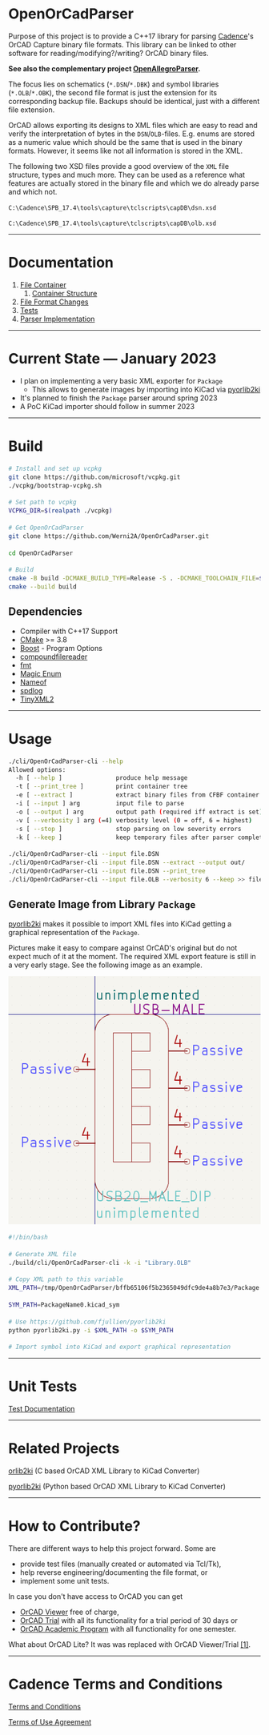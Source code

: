 
# OpenOrCadParser

Purpose of this project is to provide a C++17 library for parsing [Cadence](https://en.wikipedia.org/wiki/Cadence_Design_Systems)'s OrCAD Capture binary file formats. This library can be linked to other software for reading/modifying?/writing? OrCAD binary files.

**See also the complementary project [OpenAllegroParser](https://github.com/Werni2A/OpenAllegroParser).**

The focus lies on schematics (`*.DSN`/`*.DBK`) and symbol libraries (`*.OLB`/`*.OBK`), the second file format is just the extension for its corresponding backup file. Backups should be identical, just with a different file extension.

OrCAD allows exporting its designs to XML files which are easy to read and verify the interpretation of bytes in the `DSN`/`OLB`-files. E.g. enums are stored as a numeric value which should be the same that is used in the binary formats. However, it seems like not all information is stored in the XML.

The following two XSD files provide a good overview of the `XML` file structure, types and much more. They can be used as a reference what features are actually stored in the binary file and which we do already parse and which not.

`C:\Cadence\SPB_17.4\tools\capture\tclscripts\capDB\dsn.xsd`

`C:\Cadence\SPB_17.4\tools\capture\tclscripts\capDB\olb.xsd`

---

# Documentation

1. [File Container](/doc/file_container.md)
   1. [Container Structure](/doc/container_structure.md)
2. [File Format Changes](/doc/file_format_changes.md)
3. [Tests](/doc/tests.md)
4. [Parser Implementation](/doc/parser/parser.md)

---

# Current State &mdash; January 2023

- I plan on implementing a very basic XML exporter for `Package`
  - This allows to generate images by importing into KiCad via [pyorlib2ki](https://github.com/fjullien/pyorlib2ki)
- It's planned to finish the `Package` parser around spring 2023
- A PoC KiCad importer should follow in summer 2023

---

# Build

```bash
# Install and set up vcpkg
git clone https://github.com/microsoft/vcpkg.git
./vcpkg/bootstrap-vcpkg.sh

# Set path to vcpkg
VCPKG_DIR=$(realpath ./vcpkg)

# Get OpenOrCadParser
git clone https://github.com/Werni2A/OpenOrCadParser.git

cd OpenOrCadParser

# Build
cmake -B build -DCMAKE_BUILD_TYPE=Release -S . -DCMAKE_TOOLCHAIN_FILE=$VCPKG_DIR/scripts/buildsystems/vcpkg.cmake
cmake --build build
```

## Dependencies

- Compiler with C++17 Support
- [CMake](https://cmake.org/) >= 3.8
- [Boost](https://www.boost.org/) - Program Options
- [compoundfilereader](https://github.com/Microsoft/compoundfilereader)
- [fmt](https://github.com/fmtlib/fmt)
- [Magic Enum](https://github.com/Neargye/magic_enum)
- [Nameof](https://github.com/Neargye/nameof)
- [spdlog](https://github.com/gabime/spdlog)
- [TinyXML2](https://github.com/leethomason/tinyxml2)

---

# Usage

```bash
./cli/OpenOrCadParser-cli --help
Allowed options:
  -h [ --help ]               produce help message
  -t [ --print_tree ]         print container tree
  -e [ --extract ]            extract binary files from CFBF container
  -i [ --input ] arg          input file to parse
  -o [ --output ] arg         output path (required iff extract is set)
  -v [ --verbosity ] arg (=4) verbosity level (0 = off, 6 = highest)
  -s [ --stop ]               stop parsing on low severity errors
  -k [ --keep ]               keep temporary files after parser completed

./cli/OpenOrCadParser-cli --input file.DSN
./cli/OpenOrCadParser-cli --input file.DSN --extract --output out/
./cli/OpenOrCadParser-cli --input file.DSN --print_tree
./cli/OpenOrCadParser-cli --input file.OLB --verbosity 6 --keep >> file.txt
```

## Generate Image from Library `Package`

[pyorlib2ki](https://github.com/fjullien/pyorlib2ki) makes it possible to import XML files into KiCad getting a graphical representation of the `Package`.

Pictures make it easy to compare against OrCAD's original but do not expect much of it at the moment. The required XML export feature is still in a very early stage. See the following image as an example.

![Example XML import into KiCad](/doc/img/example_xml_kicad_import.png)

```bash
#!/bin/bash

# Generate XML file
./build/cli/OpenOrCadParser-cli -k -i "Library.OLB"

# Copy XML path to this variable
XML_PATH=/tmp/OpenOrCadParser/bffb65106f5b2365049dfc9de4a8b7e3/Package.OLB/xml/PackageName0.xml

SYM_PATH=PackageName0.kicad_sym

# Use https://github.com/fjullien/pyorlib2ki
python pyorlib2ki.py -i $XML_PATH -o $SYM_PATH

# Import symbol into KiCad and export graphical representation
```


---

# Unit Tests

[Test Documentation](doc/tests.md)

---

# Related Projects

[orlib2ki](https://github.com/fjullien/orlib2ki) (C based OrCAD XML Library to KiCad Converter)

[pyorlib2ki](https://github.com/fjullien/pyorlib2ki) (Python based OrCAD XML Library to KiCad Converter)

---

# How to Contribute?

There are different ways to help this project forward. Some are

- provide test files (manually created or automated via Tcl/Tk),
- help reverse engineering/documenting the file format, or
- implement some unit tests.

In case you don't have access to OrCAD you can get

- [OrCAD Viewer](https://www.orcad.com/downloads/orcad-viewer) free of charge,
- [OrCAD Trial](https://dev.orcad.com/orcad-free-trial) with all its functionality for a trial period of 30 days or
- [OrCAD Academic Program](https://www.orcad.com/orcad-academic-program) with all functionality for one semester.

What about OrCAD Lite? It was was replaced with OrCAD Viewer/Trial [[1]](https://www.orcad.com/resources/download-orcad-lite).

---

# Cadence Terms and Conditions

[Terms and Conditions](https://www.cadence.com/content/dam/cadence-www/global/en_US/documents/terms-and-conditions/cadence-orcad.pdf)

[Terms of Use Agreement](https://www.cadence.com/en_US/home/terms-of-use-agreement.html)
